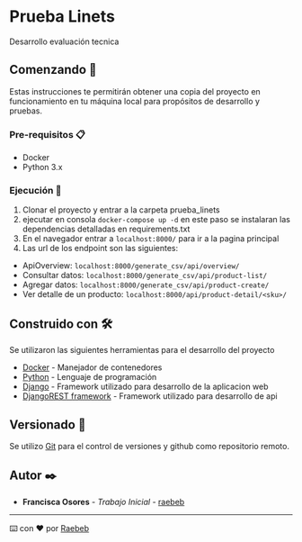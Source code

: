 # Prueba Linets

Desarrollo evaluación tecnica

## Comenzando 🚀

Estas instrucciones te permitirán obtener una copia del proyecto en funcionamiento en tu máquina local para propósitos de desarrollo y pruebas.


### Pre-requisitos 📋

- Docker
- Python 3.x


### Ejecución 🔧

1. Clonar el proyecto y entrar a la carpeta prueba_linets
2. ejecutar en consola ``` docker-compose up -d ``` en este paso se instalaran las dependencias detalladas en requirements.txt
3. En el navegador entrar a ``` localhost:8000/ ``` para ir a la pagina principal
4. Las url de los endpoint son las siguientes:
  - ApiOverview: ``` localhost:8000/generate_csv/api/overview/ ```
  - Consultar datos: ``` localhost:8000/generate_csv/api/product-list/ ```
  - Agregar datos: ``` localhost:8000/generate_csv/api/product-create/ ```
  - Ver detalle de un producto: ``` localhost:8000/api/product-detail/<sku>/ ```


## Construido con 🛠️

Se utilizaron las siguientes herramientas para el desarrollo del proyecto

* [Docker](https://www.docker.com/products/docker-desktop) - Manejador de contenedores
* [Python](https://www.python.org/downloads/) - Lenguaje de programación 
* [Django](https://www.djangoproject.com/download/) - Framework utilizado para desarrollo de la aplicacion web
* [DjangoREST framework](https://www.django-rest-framework.org/tutorial/quickstart/) - Framework utilizado para desarrollo de api


## Versionado 📌

Se utilizo [Git](https://git-scm.com/) para el control de versiones y github como repositorio remoto. 

## Autor ✒️

* **Francisca Osores** - *Trabajo Inicial* - [raebeb](https://github.com/raebeb)


---
⌨️ con ❤️ por [Raebeb](https://github.com/Raebeb) 
